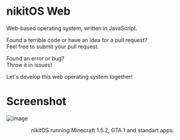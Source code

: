 # nikitOS Web
Web-based operating system, written in JavaScript.

Found a terrible code or have an idea for a pull request?<br>Feel free to submit your pull request.

Found an error or bug?<br>Throw it in issues!

Let's develop this web operating system together!

# Screenshot
![image](https://user-images.githubusercontent.com/77122703/197037594-0f8b2740-d979-409b-b728-06897ab5f625.png)
<p align="center">nikitOS running Minecraft 1.5.2, GTA 1 and standart apps.</p>
